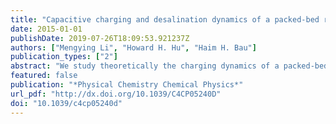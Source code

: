 ```yaml
---
title: "Capacitive charging and desalination dynamics of a packed-bed reactor"
date: 2015-01-01
publishDate: 2019-07-26T18:09:53.921237Z
authors: ["Mengying Li", "Howard H. Hu", "Haim H. Bau"]
publication_types: ["2"]
abstract: "We study theoretically the charging dynamics of a packed-bed reactor comprising percolating granular porous aggregates with finite electric conductivities.We study theoretically the charging and desalination dynamics of a packed-bed reactor comprising two percolating granular aggregates that form two porous electrodes. The two porous electrodes are separated with an ion-permeable, electrically insulating spacer, are confined between two long, parallel, current collecting plates, and are saturated with an electrolyte solution. The porous electrodes are ideally polarizable. The electrolyte is binary, and dilute. The electric double layers next to the pore surface are thin. We use volume-averaging (homogenization) theory for porous electrodes and the Gouy–Chapman–Stern model for the electric double layer. Both the cases of finite and infinite aggregate electric conductivities subjected to step changes in the collecting plates' potentials are considered. We determine the potential and concentration distributions and the charging time as functions of space, time, and reactor characteristics. Significantly, we find that the charging time depends only weakly on the solid matrix conductivity as long as the solid matrix conductivity is of comparable magnitude or greater than that of the electrolyte. Furthermore, there is an optimal, finite solid matrix conductivity for which the charging time is minimized."
featured: false
publication: "*Physical Chemistry Chemical Physics*"
url_pdf: "http://dx.doi.org/10.1039/C4CP05240D"
doi: "10.1039/c4cp05240d"
---
```



